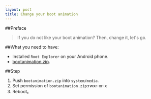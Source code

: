 ```yaml
---
layout: post
title: Change your boot animation
---
```


##Preface
> If you do not like your boot animation? Then, change it, let's go.

##What you need to have:
* Installed `Root Explorer` on your Android phone.
* [bootanimation.zip](http://pan.baidu.com/s/1gd7Ukvx).

##Step
1. Push `bootanimation.zip` into `system/media`.
2. Set permission of `bootanimation.zip`:rwxr-xr-x
3. Reboot。
